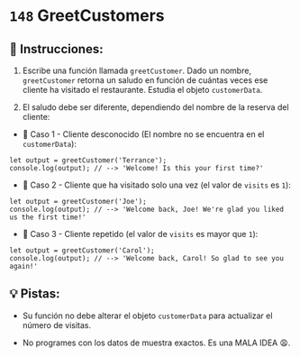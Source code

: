 # `148` GreetCustomers

## 📝 Instrucciones:

1. Escribe una función llamada `greetCustomer`. Dado un nombre, `greetCustomer` retorna un saludo en función de cuántas veces ese cliente ha visitado el restaurante. Estudia el objeto `customerData`. 

2. El saludo debe ser diferente, dependiendo del nombre de la reserva del cliente:

+ 📎 Caso 1 - Cliente desconocido (El nombre no se encuentra en el `customerData`):

```Js
let output = greetCustomer('Terrance');
console.log(output); // --> 'Welcome! Is this your first time?'
```

+ 📎 Caso 2 - Cliente que ha visitado solo una vez (el valor de `visits` es `1`):

```Js
let output = greetCustomer('Joe');
console.log(output); // --> 'Welcome back, Joe! We're glad you liked us the first time!'
```

+ 📎 Caso 3 - Cliente repetido (el valor de `visits` es mayor que `1`):

```Js
let output = greetCustomer('Carol');
console.log(output); // --> 'Welcome back, Carol! So glad to see you again!'
```

## 💡 Pistas:

+ Su función no debe alterar el objeto `customerData` para actualizar el número de visitas.

+ No programes con los datos de muestra exactos. Es una MALA IDEA 😩.
